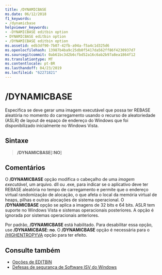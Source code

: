 ```yaml
---
title: /DYNAMICBASE
ms.date: 06/12/2018
f1_keywords:
- /dynamicbase
helpviewer_keywords:
- -DYNAMICBASE editbin option
- DYNAMICBASE editbin option
- /DYNAMICBASE editbin option
ms.assetid: edb3df90-7b07-42fb-a94a-f5a4c1d325d6
ms.openlocfilehash: 13987b4ba9c25db0f5417da562ff86f4230937d7
ms.sourcegitcommit: 0ab61bc3d2b6cfbd52a16c6ab2b97a8ea1864f12
ms.translationtype: MT
ms.contentlocale: pt-BR
ms.lasthandoff: 04/23/2019
ms.locfileid: "62271821"
---
```

# <a name="dynamicbase"></a>/DYNAMICBASE

Especifica se deve gerar uma imagem executável que possa ter REBASE aleatória no momento do carregamento usando o recurso de aleatoriedade (ASLR) de layout de espaço de endereço do Windows que foi disponibilizado inicialmente no Windows Vista.

## <a name="syntax"></a>Sintaxe

> **/DYNAMICBASE**[**:NO**]

## <a name="remarks"></a>Comentários

O **/DYNAMICBASE** opção modifica o cabeçalho de uma *imagem executável*, um arquivo. dll ou .exe, para indicar se o aplicativo deve ter REBASE aleatória no tempo de carregamento e permite que o endereço virtual randomização de alocação, o que afeta o local da memória virtual de heaps, pilhas e outras alocações de sistema operacional. O **/DYNAMICBASE** opção se aplica a imagens de 32 bits e 64 bits. ASLR tem suporte no Windows Vista e sistemas operacionais posteriores. A opção é ignorada por sistemas operacionais anteriores.

Por padrão, **/DYNAMICBASE** está habilitado. Para desabilitar essa opção, use **/DYNAMICBASE: no**. O **/DYNAMICBASE** opção é necessária para o [/HIGHENTROPYVA](highentropyva-support-64-bit-aslr.md) opção para ter efeito.

## <a name="see-also"></a>Consulte também

- [Opções de EDITBIN](editbin-options.md)
- [Defesas de segurança de Software ISV do Windows](https://msdn.microsoft.com/library/bb430720.aspx)